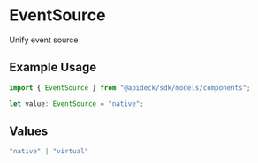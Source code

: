 # EventSource

Unify event source

## Example Usage

```typescript
import { EventSource } from "@apideck/sdk/models/components";

let value: EventSource = "native";
```

## Values

```typescript
"native" | "virtual"
```